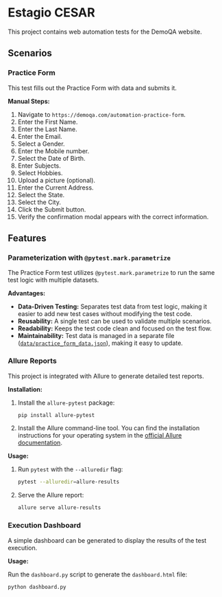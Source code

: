 # Estagio CESAR

This project contains web automation tests for the DemoQA website.

## Scenarios

### Practice Form

This test fills out the Practice Form with data and submits it.

**Manual Steps:**

1.  Navigate to `https://demoqa.com/automation-practice-form`.
2.  Enter the First Name.
3.  Enter the Last Name.
4.  Enter the Email.
5.  Select a Gender.
6.  Enter the Mobile number.
7.  Select the Date of Birth.
8.  Enter Subjects.
9.  Select Hobbies.
10. Upload a picture (optional).
11. Enter the Current Address.
12. Select the State.
13. Select the City.
14. Click the Submit button.
15. Verify the confirmation modal appears with the correct information.

## Features

### Parameterization with `@pytest.mark.parametrize`

The Practice Form test utilizes `@pytest.mark.parametrize` to run the same test logic with multiple datasets.

**Advantages:**

*   **Data-Driven Testing:** Separates test data from test logic, making it easier to add new test cases without modifying the test code.
*   **Reusability:** A single test can be used to validate multiple scenarios.
*   **Readability:** Keeps the test code clean and focused on the test flow.
*   **Maintainability:** Test data is managed in a separate file ([`data/practice_form_data.json`](data/practice_form_data.json)), making it easy to update.



### Allure Reports

This project is integrated with Allure to generate detailed test reports.

**Installation:**

1.  Install the `allure-pytest` package:

    ```bash
    pip install allure-pytest
    ```

2.  Install the Allure command-line tool. You can find the installation instructions for your operating system in the [official Allure documentation](https://docs.qameta.io/allure/#_installing_a_commandline).

**Usage:**

1.  Run `pytest` with the `--alluredir` flag:

    ```bash
    pytest --alluredir=allure-results
    ```

2.  Serve the Allure report:

    ```bash
    allure serve allure-results
    ```


### Execution Dashboard

A simple dashboard can be generated to display the results of the test execution.

**Usage:**

Run the `dashboard.py` script to generate the `dashboard.html` file:

```bash
python dashboard.py
```
